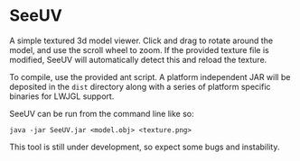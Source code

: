 SeeUV
=====

A simple textured 3d model viewer. Click and drag to rotate around the model, and use the scroll wheel to zoom. If the provided texture file is modified, SeeUV will automatically detect this and reload the texture.

To compile, use the provided ant script. A platform independent JAR will be deposited in the `dist` directory along with a series of platform specific binaries for LWJGL support.

SeeUV can be run from the command line like so:

    java -jar SeeUV.jar <model.obj> <texture.png>

This tool is still under development, so expect some bugs and instability.

